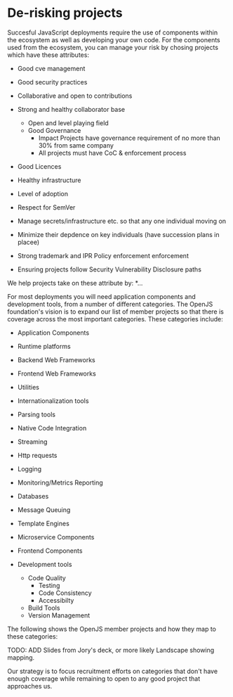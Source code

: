 # De-risking projects

Succesful JavaScript deployments require the use of components within
the ecosystem as well as developing your own code. For the components
used from the ecosystem, you can manage your risk by chosing projects which
have these attributes:

* Good cve management
* Good security practices
* Collaborative and open to contributions
* Strong and healthy collaborator base 
    * Open and level playing field
    * Good Governance
        * Impact Projects have governance requirement of no more than 30% from same company
        * All projects must have CoC & enforcement process
* Good Licences
* Healthy infrastructure
* Level of adoption
* Respect for SemVer
* Manage secrets/infrastructure etc. so that any one individual moving on 
* Minimize their depdence on key individuals (have succession plans in placee)

* Strong trademark and IPR Policy enforcement enforcement
* Ensuring projects follow Security Vulnerability Disclosure paths

We help projects take on these attribute by:
*...

For most deployments you will need application components and development tools,  from a number of different categories. The OpenJS foundation's vision is to expand our list of member projects so that there is coverage across the most important categories. These categories include:

* Application Components
 * Runtime platforms
 * Backend Web Frameworks
 * Frontend Web Frameworks
 * Utilities
 * Internationalization tools
 * Parsing tools
 * Native Code Integration
 * Streaming
 * Http requests
 * Logging
 * Monitoring/Metrics Reporting
 * Databases
 * Message Queuing 
 * Template Engines
 * Microservice Components
 * Frontend Components

* Development tools
  * Code Quality
    * Testing
    * Code Consistency
    * Accessibilty
  * Build Tools 
  * Version Management

The following shows the OpenJS member projects and how they map to these
categories:

TODO: ADD Slides from Jory's deck, or more likely Landscape showing mapping.

Our strategy is to focus recruitment efforts on categories that don't have enough coverage while
remaining to open to any good project that approaches us.
